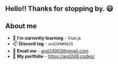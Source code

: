 ## Hello!! Thanks for stopping by. 😃

## About me

- 🌱 **I’m currently learning** - Vue.js
- 📫 **Discord tag** - `and249#9625`
- 📧 **Email me** - and24903@gmail.com
- 📔 **My portfolio** - https://and249.codes/
